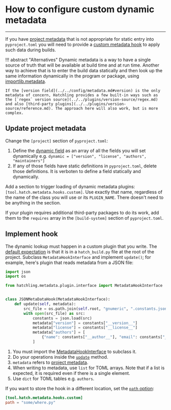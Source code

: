 # How to configure custom dynamic metadata

----

If you have [project metadata](../../config/metadata.md) that is not appropriate for static entry into `pyproject.toml` you will need to provide a [custom metadata hook](../../plugins/metadata-hook/custom.md) to apply such data during builds.

!!! abstract "Alternatives"
    Dynamic metadata is a way to have a single source of truth that will be available at build time and at run time. Another way to achieve that is to enter the build data statically and then look up the same information dynamically in the program or package, using [importlib.metadata](https://docs.python.org/3/library/importlib.metadata.html#module-importlib.metadata).

    If the [version field](../../config/metadata.md#version) is the only metadata of concern, Hatchling provides a few built-in ways such as the [`regex` version source](../../plugins/version-source/regex.md) and also [third-party plugins](../../plugins/version-source/reference.md). The approach here will also work, but is more complex.

## Update project metadata

Change the `[project]` section of `pyproject.toml`:

1. Define the [dynamic field](../../config/metadata.md#dynamic) as an array of all the fields you will set dynamically e.g. `dynamic = ["version", "license", "authors", "maintainers"]`
2. If any of those fields have static definitions in `pyproject.toml`, delete those definitions. It is verboten to define a field statically and dynamically.

Add a section to trigger loading of dynamic metadata plugins: `[tool.hatch.metadata.hooks.custom]`. Use exactly that name, regardless of the name of the class you will use or its `PLUGIN_NAME`. There doesn't need to be anything in the section.

If your plugin requires additional third-party packages to do its work, add them to the `requires` array in the `[build-system]` section of `pyproject.toml`.

## Implement hook

The dynamic lookup must happen in a custom plugin that you write. The [default expectation](../../plugins/metadata-hook/custom.md#options) is that it is in a `hatch_build.py` file at the root of the project. Subclass `MetadataHookInterface` and implement `update()`; for example, here's plugin that reads metadata from a JSON file:

```python tab="hatch_build.py"
import json
import os

from hatchling.metadata.plugin.interface import MetadataHookInterface


class JSONMetaDataHook(MetadataHookInterface):
    def update(self, metadata):
        src_file = os.path.join(self.root, "gnumeric", ".constants.json")
        with open(src_file) as src:
            constants = json.load(src)
            metadata["version"] = constants["__version__"]
            metadata["license"] = constants["__license__"]
            metadata["authors"] = [
                {"name": constants["__author__"], "email": constants["__author_email__"]},
            ]
```

1. You must import the [MetadataHookInterface](../../plugins/metadata-hook/reference.md#hatchling.metadata.plugin.interface.MetadataHookInterface) to subclass it.
2. Do your operations inside the [`update`](../../plugins/metadata-hook/reference.md#hatchling.metadata.plugin.interface.MetadataHookInterface.update) method.
3. `metadata` refers to [project metadata](../../config/metadata.md).
4. When writing to metadata, use `list` for TOML arrays. Note that if a list is expected, it is required even if there is a single element.
5. Use `dict` for TOML tables e.g. `authors`.

If you want to store the hook in a different location, set the [`path` option](../../plugins/metadata-hook/custom.md#options):

```toml config-example
[tool.hatch.metadata.hooks.custom]
path = "some/where.py"
```
